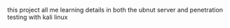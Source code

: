 this project all me learning details in both the ubnut server and penetration testing with kali linux
